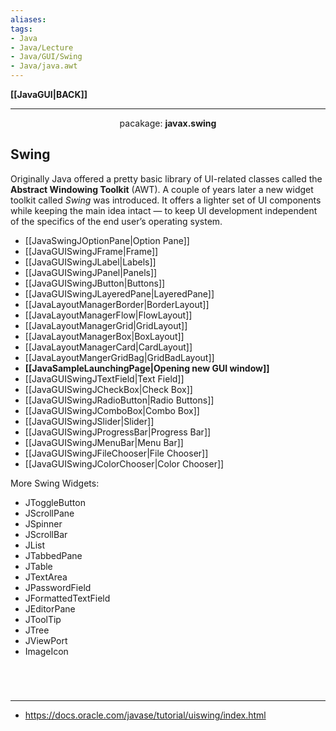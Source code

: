 ```yaml
---
aliases:
tags:
- Java
- Java/Lecture
- Java/GUI/Swing
- Java/java.awt
---
```

**[[JavaGUI|BACK]]**

---
<center>pacakage: <strong>javax.swing</strong></center>

## Swing
Originally Java offered a pretty basic library of UI-related classes called the **Abstract Windowing Toolkit** (AWT). A couple of years later a new widget toolkit called *Swing* was introduced. It offers a lighter set of UI components while keeping the main idea intact — to keep UI development independent of the specifics of the end user’s operating system.

- [[JavaSwingJOptionPane|Option Pane]]
- [[JavaGUISwingJFrame|Frame]]
- [[JavaGUISwingJLabel|Labels]]
- [[JavaGUISwingJPanel|Panels]]
- [[JavaGUISwingJButton|Buttons]]
- [[JavaGUISwingJLayeredPane|LayeredPane]]
- [[JavaLayoutManagerBorder|BorderLayout]]
- [[JavaLayoutManagerFlow|FlowLayout]]
- [[JavaLayoutManagerGrid|GridLayout]]
- [[JavaLayoutManagerBox|BoxLayout]]
- [[JavaLayoutManagerCard|CardLayout]]
- [[JavaLayoutMangerGridBag|GridBadLayout]]
- **[[JavaSampleLaunchingPage|Opening new GUI window]]**
- [[JavaGUISwingJTextField|Text Field]]
- [[JavaGUISwingJCheckBox|Check Box]]
- [[JavaGUISwingJRadioButton|Radio Buttons]]
- [[JavaGUISwingJComboBox|Combo Box]]
- [[JavaGUISwingJSlider|Slider]]
- [[JavaGUISwingJProgressBar|Progress Bar]]
- [[JavaGUISwingJMenuBar|Menu Bar]]
- [[JavaGUISwingJFileChooser|File Chooser]]
- [[JavaGUISwingJColorChooser|Color Chooser]]

More Swing Widgets:
- JToggleButton
- JScrollPane
- JSpinner
- JScrollBar
- JList
- JTabbedPane
- JTable
- JTextArea
- JPasswordField
- JFormattedTextField
- JEditorPane
- JToolTip
- JTree
- JViewPort
- ImageIcon

<br>

# 
---
- https://docs.oracle.com/javase/tutorial/uiswing/index.html